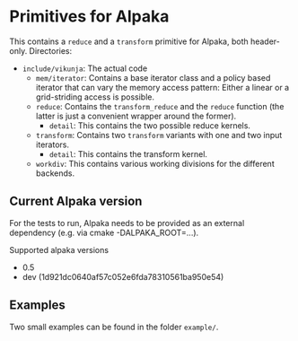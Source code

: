 # Primitives for Alpaka
This contains a `reduce` and a `transform` primitive for Alpaka, both header-only.
Directories:
* `include/vikunja`: The actual code
    - `mem/iterator`: Contains a base iterator class and a policy based iterator that can vary the memory access pattern: Either a linear or a grid-striding access is possible.
    - `reduce`: Contains the `transform_reduce` and the `reduce` function (the latter is just a convenient wrapper around the former).
        + `detail`: This contains the two possible reduce kernels.
    - `transform`: Contains two `transform` variants with one and two input iterators.
        + `detail`: This contains the transform kernel.
    - `workdiv`: This contains various working divisions for the different backends.

## Current Alpaka version
For the tests to run, Alpaka needs to be provided as an external dependency (e.g. via cmake -DALPAKA_ROOT=...).

Supported alpaka versions

* 0.5
* dev (1d921dc0640af57c052e6fda78310561ba950e54)

## Examples
Two small examples can be found in the folder `example/`.
